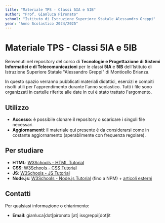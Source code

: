 ```yaml
---
title: "Materiale TPS - Classi 5IA e 5IB"
author: "Prof. Gianluca Pironato"
school: "Istituto di Istruzione Superiore Statale Alessandro Greppi"
year: "Anno Scolastico 2024/2025"
---
```


# Materiale TPS - Classi 5IA e 5IB

Benvenuti nel repository del corso di **Tecnologie e Progettazione di Sistemi Informatici e di Telecomunicazioni** per le classi **5IA** e **5IB** dell'Istituto di Istruzione Superiore Statale "Alessandro Greppi" di Monticello Brianza.

In questo spazio verranno pubblicati materiali didattici, esercizi e compiti risolti utili per l'apprendimento durante l'anno scolastico. Tutti i file sono organizzati in cartelle riferite alle date in cui è stato trattato l'argomento.

## Utilizzo

- **Accesso**: è possibile clonare il repository o scaricare i singoli file necessari.
- **Aggiornamenti**: il materiale qui presente è da considerarsi come in costante aggiornamento (sperabilmente con frequenza regolare).

## Per studiare

- **HTML**: [W3Schools - HTML Tutorial](https://www.w3schools.com/html/)
- **CSS**: [W3Schools - CSS Tutorial](https://www.w3schools.com/css/)
- **JS**: [W3Schools - JS Tutorial](https://www.w3schools.com/js/default.asp)
- **Node.js**: [W3Schools - Node.js Tutorial](https://www.w3schools.com/nodejs/default.asp) (fino a NPM) + [articoli esterni](https://github.com/gianlucapironato/Materiale_TPS_5_2425/blob/main/materiale%20Node.js.md)

## Contatti

Per qualsiasi informazione o chiarimento:
- **Email**: gianluca\[dot\]pironato \[at\] issgreppi\[dot\]it
